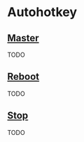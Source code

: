Autohotkey
=========

[Master](Master)
-

TODO

[Reboot](reboot.ahk)
-

TODO

[Stop](stop.ahk)
-

TODO
